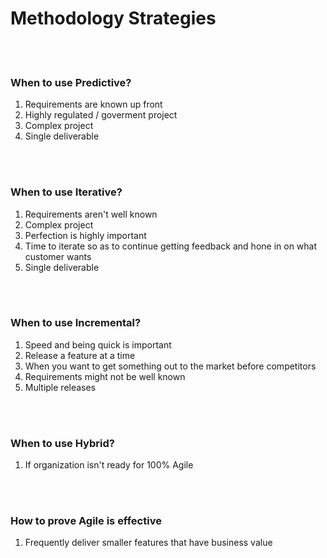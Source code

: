 # Methodology Strategies

<br><br>

### When to use Predictive?

1. Requirements are known up front
1. Highly regulated / goverment project
1. Complex project
1. Single deliverable

<br><br>

### When to use Iterative?

1. Requirements aren't well known
1. Complex project
1. Perfection is highly important
1. Time to iterate so as to continue getting feedback and hone in on what customer wants
1. Single deliverable

<br><br>

### When to use Incremental?

1. Speed and being quick is important
1. Release a feature at a time
1. When you want to get something out to the market before competitors
1. Requirements might not be well known
1. Multiple releases

<br><br>

### When to use Hybrid?

1. If organization isn't ready for 100% Agile

<br><br>

### How to prove Agile is effective

1. Frequently deliver smaller features that have business value
